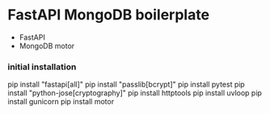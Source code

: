 # FastAPI MongoDB boilerplate
* FastAPI
* MongoDB motor

### initial installation
pip install "fastapi[all]"
pip install "passlib[bcrypt]"
pip install pytest
pip install "python-jose[cryptography]"
pip install httptools
pip install uvloop
pip install gunicorn
pip install motor